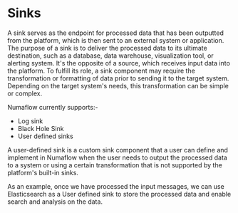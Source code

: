 # Sinks
A sink serves as the endpoint for processed data that has been outputted from the platform,
which is then sent to an external system or application. The purpose of a sink is to deliver 
the processed data to its ultimate destination, such as a database, data warehouse, visualization 
tool, or alerting system. It's the opposite of a source, which receives input data into the platform.
To fulfill its role, a sink component may require the transformation or formatting of data prior to 
sending it to the target system. Depending on the target system's needs, this transformation can be 
simple or complex.

Numaflow currently supports:-

* Log sink
* Black Hole Sink
* User defined sinks

A user-defined sink is a custom sink component that a user can define and implement in Numaflow when 
the user needs to output the processed data to a system or using a certain transformation that is not 
supported by the platform's built-in sinks. 

As an example, once we have processed the input messages, 
we can use Elasticsearch as a User defined sink to store the processed data and enable search and analysis
on the data.